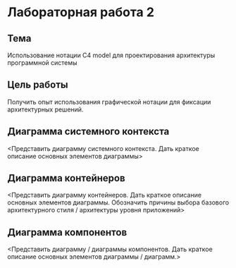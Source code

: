 # Лабораторная работа 2

## Тема

Использование нотации C4 model для проектирования архитектуры программной системы

## Цель работы

Получить опыт использования графической нотации для фиксации архитектурных решений.

## Диаграмма системного контекста

<Представить диаграмму системного контекста. Дать краткое описание основных элементов диаграммы>

## Диаграмма контейнеров

<Представить диаграмму контейнеров. Дать краткое описание основных элементов диаграммы. Обозначить причины выбора базового архитектурного стиля / архитектуры уровня приложений>

## Диаграмма компонентов

<Представить диаграмму / диаграммы компонентов. Дать краткое описание основных элементов диаграммы / диаграмм.> 
